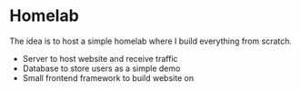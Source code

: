 # Homelab

The idea is to host a simple homelab where I build everything from scratch.
* Server to host website and receive traffic
* Database to store users as a simple demo
* Small frontend framework to build website on
